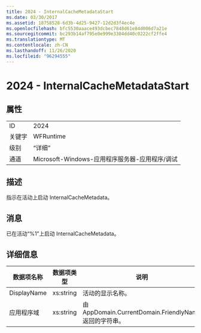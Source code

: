 ```yaml
---
title: 2024 - InternalCacheMetadataStart
ms.date: 03/30/2017
ms.assetid: 18758528-6d3b-4d25-9427-12d2d3f4ec4e
ms.openlocfilehash: bfc5530aaace493dcbec7848d61e84d006d7a21e
ms.sourcegitcommit: bc293b14af795e0e999e3304dd40c0222cf2ffe4
ms.translationtype: MT
ms.contentlocale: zh-CN
ms.lasthandoff: 11/26/2020
ms.locfileid: "96294555"
---
```

# <a name="2024---internalcachemetadatastart"></a>2024 - InternalCacheMetadataStart

## <a name="properties"></a>属性  
  
|||  
|-|-|  
|ID|2024|  
|关键字|WFRuntime|  
|级别|“详细”|  
|通道|Microsoft-Windows-应用程序服务器-应用程序/调试|  
  
## <a name="description"></a>描述  

 指示在活动上启动 InternalCacheMetadata。  
  
## <a name="message"></a>消息  

 已在活动“%1”上启动 InternalCacheMetadata。  
  
## <a name="details"></a>详细信息  
  
|数据项名称|数据项类型|说明|  
|--------------------|--------------------|-----------------|  
|DisplayName|xs:string|活动的显示名称。|  
|应用程序域|xs:string|由 AppDomain.CurrentDomain.FriendlyName 返回的字符串。|
